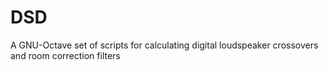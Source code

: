 DSD
===

A GNU-Octave set of scripts for calculating digital loudspeaker crossovers and room correction filters
